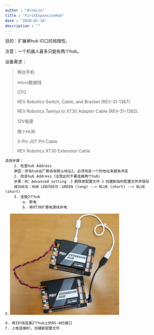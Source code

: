```yaml
---
author : "ArnoLiu"
title : "FirstExpansionHub"
date : "2020-01-16"
description : ""
---
```


目的：扩展单hub IO口的局限性。

注意：一个机器人最多只能有两个hub。

设备需求：
<blockquote>
两台手机	
	
micro数据线	
	
OTG	
	
REV Robotics Switch, Cable, and Bracket (REV-31-1387). 	
	
REV Robotics Tamiya to XT30 Adapter Cable (REV-31-1382). 	
	
12V电源	
	
两个HUB	
	
 3-Pin JST PH Cable 	
	
REV Robotics XT30 Extension Cable	
</blockquote>

	具体步骤：
		1. 检查hub Address
		原因：所有hub出厂都会有默认地址2，必须改变一个的地址来避免冲突
		2. 改变hub Address（注意此时不要连接两个hub）
		步骤：RC Advanced setting -》删除原配置文件-》创建新临时配置文件并保存
		成功标志：HUB LED闪烁为：GREEN (long) --> BLUE (short) --> BLUE (short) 
		3. 连接2个hub
			a. 断电
			b. 用XT30扩展电源线并电
c. <img src="https://github.com/arnoliudaxia/arnoliudaxia.github.io/blob/blog/content/img/exc1.png?raw=true"/>

	d. 用3针线连接2个hub上的RS-485接口
	f. 上电连接RC，创建新配置文件




	
